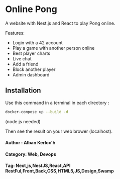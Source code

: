 # Online Pong 

A website with Nest.js and React to play Pong online.

Features:
- Login with a 42 account
- Play a game with another person online
- Best player charts
- Live chat
- Add a friend
- Block another player
- Admin dashboard

## Installation

Use this command in a terminal in each directory : 

```bash
docker-compose up --build -d
```

(node js needed)

Then see the result on your web brower (localhost).

#### Author : Alban Kerloc'h
#### Category: Web, Devops
#### Tag: Next,js,NestJS,React,API RestFul,Front,Back,CSS,HTML5,JS,Design,Swamp
